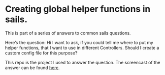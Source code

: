 # Creating global helper functions in sails.
This is part of a series of answers to common sails questions. 

Here’s the question: Hi I want to ask, if you could tell me where to put my helper functions, that I want to use in different Controllers. Should I create a custom config file for this purpose?

This repo is the project I used to answer the question. The screencast of the answer can be found [here](http://irlnathan.github.io/sailscasts/blog/2013/09/17/sailscasts-answers-ep2-how-do-i-create-a-global-helper-function-in-sails/).
